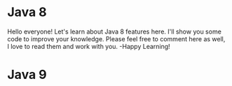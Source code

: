 # Java 8
Hello everyone!
Let's learn about Java 8 features here. I'll show you some code to improve your knowledge. Please feel free to comment here as well, I love to read them and work with you. 
-Happy Learning!

# Java 9
